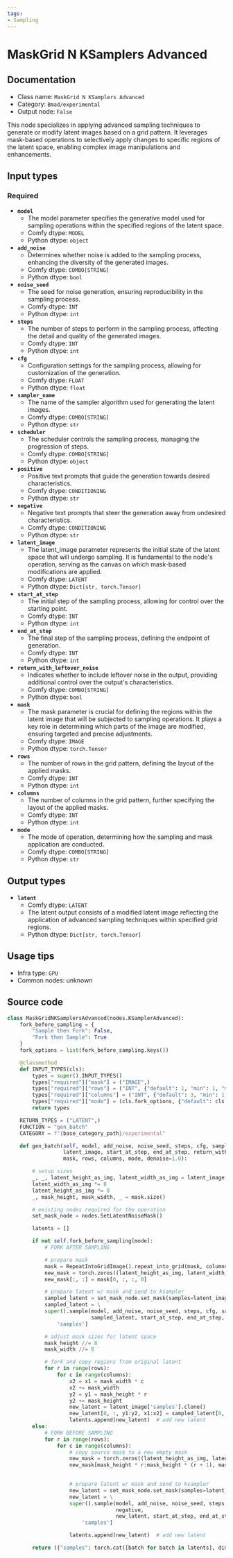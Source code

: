 ```yaml
---
tags:
- Sampling
---
```


# MaskGrid N KSamplers Advanced
## Documentation
- Class name: `MaskGrid N KSamplers Advanced`
- Category: `Bmad/experimental`
- Output node: `False`

This node specializes in applying advanced sampling techniques to generate or modify latent images based on a grid pattern. It leverages mask-based operations to selectively apply changes to specific regions of the latent space, enabling complex image manipulations and enhancements.
## Input types
### Required
- **`model`**
    - The model parameter specifies the generative model used for sampling operations within the specified regions of the latent space.
    - Comfy dtype: `MODEL`
    - Python dtype: `object`
- **`add_noise`**
    - Determines whether noise is added to the sampling process, enhancing the diversity of the generated images.
    - Comfy dtype: `COMBO[STRING]`
    - Python dtype: `bool`
- **`noise_seed`**
    - The seed for noise generation, ensuring reproducibility in the sampling process.
    - Comfy dtype: `INT`
    - Python dtype: `int`
- **`steps`**
    - The number of steps to perform in the sampling process, affecting the detail and quality of the generated images.
    - Comfy dtype: `INT`
    - Python dtype: `int`
- **`cfg`**
    - Configuration settings for the sampling process, allowing for customization of the generation.
    - Comfy dtype: `FLOAT`
    - Python dtype: `float`
- **`sampler_name`**
    - The name of the sampler algorithm used for generating the latent images.
    - Comfy dtype: `COMBO[STRING]`
    - Python dtype: `str`
- **`scheduler`**
    - The scheduler controls the sampling process, managing the progression of steps.
    - Comfy dtype: `COMBO[STRING]`
    - Python dtype: `object`
- **`positive`**
    - Positive text prompts that guide the generation towards desired characteristics.
    - Comfy dtype: `CONDITIONING`
    - Python dtype: `str`
- **`negative`**
    - Negative text prompts that steer the generation away from undesired characteristics.
    - Comfy dtype: `CONDITIONING`
    - Python dtype: `str`
- **`latent_image`**
    - The latent_image parameter represents the initial state of the latent space that will undergo sampling. It is fundamental to the node's operation, serving as the canvas on which mask-based modifications are applied.
    - Comfy dtype: `LATENT`
    - Python dtype: `Dict[str, torch.Tensor]`
- **`start_at_step`**
    - The initial step of the sampling process, allowing for control over the starting point.
    - Comfy dtype: `INT`
    - Python dtype: `int`
- **`end_at_step`**
    - The final step of the sampling process, defining the endpoint of generation.
    - Comfy dtype: `INT`
    - Python dtype: `int`
- **`return_with_leftover_noise`**
    - Indicates whether to include leftover noise in the output, providing additional control over the output's characteristics.
    - Comfy dtype: `COMBO[STRING]`
    - Python dtype: `bool`
- **`mask`**
    - The mask parameter is crucial for defining the regions within the latent image that will be subjected to sampling operations. It plays a key role in determining which parts of the image are modified, ensuring targeted and precise adjustments.
    - Comfy dtype: `IMAGE`
    - Python dtype: `torch.Tensor`
- **`rows`**
    - The number of rows in the grid pattern, defining the layout of the applied masks.
    - Comfy dtype: `INT`
    - Python dtype: `int`
- **`columns`**
    - The number of columns in the grid pattern, further specifying the layout of the applied masks.
    - Comfy dtype: `INT`
    - Python dtype: `int`
- **`mode`**
    - The mode of operation, determining how the sampling and mask application are conducted.
    - Comfy dtype: `COMBO[STRING]`
    - Python dtype: `str`
## Output types
- **`latent`**
    - Comfy dtype: `LATENT`
    - The latent output consists of a modified latent image reflecting the application of advanced sampling techniques within specified grid regions.
    - Python dtype: `Dict[str, torch.Tensor]`
## Usage tips
- Infra type: `GPU`
- Common nodes: unknown


## Source code
```python
class MaskGridNKSamplersAdvanced(nodes.KSamplerAdvanced):
    fork_before_sampling = {
        "Sample then Fork": False,
        "Fork then Sample": True
    }
    fork_options = list(fork_before_sampling.keys())

    @classmethod
    def INPUT_TYPES(cls):
        types = super().INPUT_TYPES()
        types["required"]["mask"] = ("IMAGE",)
        types["required"]["rows"] = ("INT", {"default": 1, "min": 1, "max": 16})
        types["required"]["columns"] = ("INT", {"default": 3, "min": 1, "max": 16})
        types["required"]["mode"] = (cls.fork_options, {"default": cls.fork_options[0]})
        return types

    RETURN_TYPES = ("LATENT",)
    FUNCTION = "gen_batch"
    CATEGORY = f"{base_category_path}/experimental"

    def gen_batch(self, model, add_noise, noise_seed, steps, cfg, sampler_name, scheduler, positive, negative,
                  latent_image, start_at_step, end_at_step, return_with_leftover_noise,
                  mask, rows, columns, mode, denoise=1.0):

        # setup sizes
        _, _, latent_height_as_img, latent_width_as_img = latent_image['samples'].size()
        latent_width_as_img *= 8
        latent_height_as_img *= 8
        _, mask_height, mask_width, _ = mask.size()

        # existing nodes required for the operation
        set_mask_node = nodes.SetLatentNoiseMask()

        latents = []

        if not self.fork_before_sampling[mode]:
            # FORK AFTER SAMPLING

            # prepare mask
            mask = RepeatIntoGridImage().repeat_into_grid(mask, columns, rows)[0]
            new_mask = torch.zeros((latent_height_as_img, latent_width_as_img))
            new_mask[:, :] = mask[0, :, :, 0]

            # prepare latent w/ mask and send to ksampler
            sampled_latent = set_mask_node.set_mask(samples=latent_image, mask=new_mask)[0]
            sampled_latent = \
            super().sample(model, add_noise, noise_seed, steps, cfg, sampler_name, scheduler, positive, negative,
                           sampled_latent, start_at_step, end_at_step, return_with_leftover_noise, denoise)[0][
                'samples']

            # adjust mask sizes for latent space
            mask_height //= 8
            mask_width //= 8

            # fork and copy regions from original latent
            for r in range(rows):
                for c in range(columns):
                    x2 = x1 = mask_width * c
                    x2 += mask_width
                    y2 = y1 = mask_height * r
                    y2 += mask_height
                    new_latent = latent_image['samples'].clone()
                    new_latent[0, :, y1:y2, x1:x2] = sampled_latent[0, :, y1:y2, x1:x2]
                    latents.append(new_latent)  # add new latent
        else:
            # FORK BEFORE SAMPLING
            for r in range(rows):
                for c in range(columns):
                    # copy source mask to a new empty mask
                    new_mask = torch.zeros((latent_height_as_img, latent_width_as_img))
                    new_mask[mask_height * r:mask_height * (r + 1), mask_width * c:mask_width * (c + 1)] = mask[0, :, :,
                                                                                                           0]

                    # prepare latent w/ mask and send to ksampler
                    new_latent = set_mask_node.set_mask(samples=latent_image.copy(), mask=new_mask)[0]
                    new_latent = \
                    super().sample(model, add_noise, noise_seed, steps, cfg, sampler_name, scheduler, positive,
                                   negative,
                                   new_latent, start_at_step, end_at_step, return_with_leftover_noise, denoise)[0][
                        'samples']

                    latents.append(new_latent)  # add new latent

        return ({"samples": torch.cat([batch for batch in latents], dim=0)},)

```

